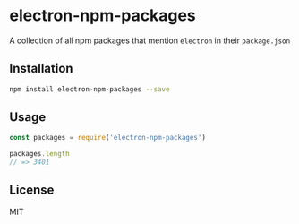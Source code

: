 # electron-npm-packages

A collection of all npm packages that mention `electron` in their `package.json`

## Installation

```sh
npm install electron-npm-packages --save
```

## Usage

```js
const packages = require('electron-npm-packages')

packages.length
// => 3401
```

## License

MIT
